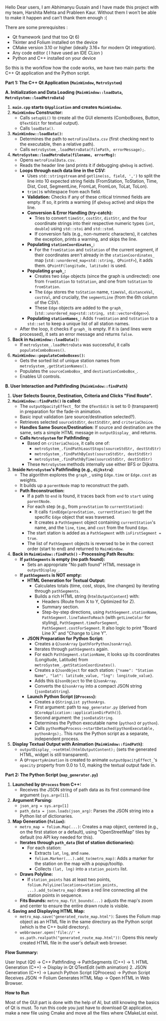 Hello Dear users, I am Abhimanyu Gusain and I have made this project with my team, Harshita Mehta and Prableen Kaur. Without them I won't be able to make it happen and can't thank them enough :(

There are some prerequisites :
* Qt framework (and that too Qt 6)
* Tkinter and Folium installed on the device
* CMake version 3.10 or higher (ideally 3.16+ for modern Qt integration).
* Any code editor ( I have used an IDE CLion )
* Python and C++ installed on your device


So this is the workflow how the code works, we have two main parts: the C++ Qt application and the Python script.

**Part 1: The C++ Qt Application (`MainWindow`, `MetroSystem`)**

**A. Initialization and Data Loading (`MainWindow::loadData`, `MetroSystem::loadMetroData`)**

1.  **`main.cpp` starts `QApplication` and creates `MainWindow`.**
2.  **`MainWindow` Constructor:**
    *   Calls `setupUi()` to create all the GUI elements (ComboBoxes, Button, `QTextEdit` for textual output).
    *   Calls `loadData()`.
3.  **`MainWindow::loadData()`:**
    *   Determines the path to `metroFinalData.csv` (first checking next to the executable, then a relative path).
    *   Calls `metroSystem_.loadMetroData(filePath, errorMessage);`.
4.  **`MetroSystem::loadMetroData(filename, errorMsg)`:**
    *   Opens `metroFinalData.csv`.
    *   Reads the header line (and prints it if debugging `qDebug` is active).
    *   **Loops through each data line in the CSV:**
        *   Uses `std::stringstream` and `getline(ss, field, ',')` to split the line into 10 expected string fields (FromStation, ToStation, Time, Dist, Cost, SegmentLine, FromLat, FromLon, ToLat, ToLon).
        *   `trim()`s whitespace from each field.
        *   **Validation:** Checks if any of these critical trimmed fields are empty. If so, it prints a warning (if `qDebug` active) and skips the line.
        *   **Conversion & Error Handling (try-catch):**
            *   Tries to convert `timeStr`, `costStr`, `distStr`, and the four coordinate strings into their respective numeric types (`int`, `double`) using `std::stoi` and `std::stod`.
            *   If conversion fails (e.g., non-numeric characters), it catches the exception, prints a warning, and skips the line.
        *   **Populating `stationCoordinates_`:**
            *   For the `fromStation` and `toStation` of the current segment, if their coordinates aren't already in the `stationCoordinates_` map (`std::unordered_map<std::string, QPointF>`), it adds them. `QPointF(longitude, latitude)` is used.
        *   **Populating `graph_`:**
            *   Creates two `Edge` objects (since the graph is undirected): one from `fromStation` to `toStation`, and one from `toStation` to `fromStation`.
            *   The `Edge` stores the `toStation` name, `timeVal`, `distanceVal`, `costVal`, and crucially, the `segmentLine` (from the 6th column of the CSV).
            *   These `Edge` objects are added to the `graph_` (`std::unordered_map<std::string, std::vector<Edge>>`).
        *   **Populating `stationNames_`:** Adds `fromStation` and `toStation` to a `std::set` to keep a unique list of all station names.
    *   After the loop, it checks if `graph_` is empty. If it is (and lines were processed), it sets an error message and returns `false`.
5.  **Back in `MainWindow::loadData()`:**
    *   If `metroSystem_.loadMetroData` was successful, it calls `populateComboBoxes()`.
6.  **`MainWindow::populateComboBoxes()`:**
    *   Gets the sorted list of unique station names from `metroSystem_.getStationNames()`.
    *   Populates the `sourceComboBox_` and `destinationComboBox_`.
    *   Enables UI controls.

**B. User Interaction and Pathfinding (`MainWindow::findPath`)**

1.  **User Selects Source, Destination, Criteria and Clicks "Find Route".**
2.  **`MainWindow::findPath()` is called:**
    *   The `outputOpacityEffect_` for the `QTextEdit` is set to 0 (transparent) in preparation for the fade-in animation.
    *   Basic input validation (are source/destination selected?).
    *   Retrieves selected `sourceStdStr`, `destStdStr`, and `criteriaChoice`.
    *   **Handles Same Source/Destination:** If source and destination are the same, sets a simple HTML message in `outputDisplay_` and returns.
    *   **Calls `MetroSystem` for Pathfinding:**
        *   Based on `criteriaChoice`, it calls one of:
            *   `metroSystem_.findPathLeastStops(sourceStdStr, destStdStr)`
            *   `metroSystem_.findPathByCost(sourceStdStr, destStdStr)`
            *   `metroSystem_.findPathByTime(sourceStdStr, destStdStr)`
        *   These `MetroSystem` methods internally use either BFS or Dijkstra.
3.  **Inside `MetroSystem`'s Pathfinding (e.g., `dijkstra`)**:
    *   The algorithm explores the `graph_`, using `Edge.time` or `Edge.cost` as weights.
    *   It builds up a `parentNode` map to reconstruct the path.
    *   **Path Reconstruction:**
        *   If a path to `end` is found, it traces back from `end` to `start` using `parentNode`.
        *   For each step (e.g., from `prevStation` to `currentStation`):
            *   It calls `findEdge(prevStation, currentStation)` to get the specific `Edge` object that was traversed.
            *   It creates a `PathSegment` object containing `currentStation`'s name, and the `line`, `time`, and `cost` from the found `Edge`.
        *   The start station is added as a `PathSegment` with `isFirstSegment = true`.
        *   The list of `PathSegment` objects is reversed to be in the correct order (start to end) and returned to `MainWindow`.
4.  **Back in `MainWindow::findPath()` - Processing Path Results:**
    *   **If `pathSegments` is empty (no path found):**
        *   Sets an appropriate "No path found" HTML message in `outputDisplay_`.
    *   **If `pathSegments` is NOT empty:**
        *   **HTML Generation for Textual Output:**
            *   Calculates totals (time, cost, stops, line changes) by iterating through `pathSegments`.
            *   Builds a rich HTML string (`htmlOutputContent`) with:
                *   Headers (Route from X to Y, Optimized for Z).
                *   Summary section.
                *   Step-by-step directions, using `PathSegment.stationName`, `PathSegment.lineTakenToReach` (with `getLineColor` for styling), `PathSegment.timeForSegment`, `PathSegment.costForSegment`. It also logic to print "Board Line X" and "Change to Line Y".
        *   **JSON Preparation for Python Script:**
            *   Creates a `QJsonArray` (`pathForPythonJsonArray`).
            *   Iterates through `pathSegments` again.
            *   For each `PathSegment.stationName`, it looks up its coordinates (Longitude, Latitude) from `metroSystem_.getStationCoordinates()`.
            *   Creates a `QJsonObject` for each station: `{"name": "Station Name", "lat": latitude_value, "lng": longitude_value}`.
            *   Adds this `QJsonObject` to the `QJsonArray`.
            *   Converts the `QJsonArray` into a compact JSON string (`jsonDataString`).
        *   **Launch Python Script (`QProcess`):**
            *   Creates a `QStringList pythonArgs`.
            *   First argument: path to `map_generator.py` (derived from `QCoreApplication::applicationDirPath()`).
            *   Second argument: the `jsonDataString`.
            *   Determines the Python executable name (`python3` or `python`).
            *   Calls `pythonMapProcess->startDetached(pythonExecutable, pythonArgs);`. This runs the Python script as a separate, independent process.
5.  **Display Textual Output with Animation (`MainWindow::findPath`)**:
    *   `outputDisplay_->setHtml(htmlOutputContent);` (sets the generated HTML, widget is still transparent).
    *   A `QPropertyAnimation` is created to animate `outputOpacityEffect_`'s `opacity` property from 0.0 to 1.0, making the textual output fade in.

**Part 2: The Python Script (`map_generator.py`)**

1.  **Launched by `QProcess` from C++:**
    *   Receives the JSON string of path data as its first command-line argument (`sys.argv[1]`).
2.  **Argument Parsing:**
    *   `json_arg = sys.argv[1]`
    *   `path_data = json.loads(json_arg)`: Parses the JSON string into a Python list of dictionaries.
3.  **Map Generation (`folium`):**
    *   `metro_map = folium.Map(...)`: Creates a map object, centered (e.g., on the first station or a default), using "OpenStreetMap" tiles by default (no API key needed for this).
    *   **Iterates through `path_data` (list of station dictionaries):**
        *   For each station:
            *   Extracts `lat`, `lng`, and `name`.
            *   `folium.Marker(...).add_to(metro_map)`: Adds a marker for the station on the map with a popup/tooltip.
            *   Collects `(lat, lng)` into a `station_points` list.
    *   **Draws Polyline:**
        *   If `station_points` has at least two points, `folium.PolyLine(locations=station_points, ...).add_to(metro_map)` draws a red line connecting all the station points in sequence.
    *   **Fits Bounds:** `metro_map.fit_bounds(...)` adjusts the map's zoom and center to ensure the entire drawn route is visible.
4.  **Saving and Displaying HTML Map:**
    *   `metro_map.save("generated_route_map.html")`: Saves the Folium map object as an HTML file in the same directory as the Python script (which is the C++ build directory).
    *   `webbrowser.open('file://' + os.path.realpath("generated_route_map.html"))`: Opens this newly created HTML file in the user's default web browser.

**Flow Summary:**

User Input (Qt) -> C++ Pathfinding -> PathSegments (C++) ->
    1.  HTML Generation (C++) -> Display in Qt QTextEdit (with animation)
    2.  JSON Generation (C++) -> Launch Python Script (QProcess) ->
        Python Script Receives JSON -> Folium Generates HTML Map -> Open HTML in Web Browser.

**How to Run**

Most of the GUI part is done with the help of AI, but still knowing the basics of Qt is must.
To run this code you just have to download Qt application, make a new file using Cmake and move all the files where CMakeList exist.
